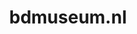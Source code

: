 ---
layout: post
title:  "bdmuseum.nl"
internal_url:  "/data/bdmuseum.nl.html"
categories: dutchgov
---